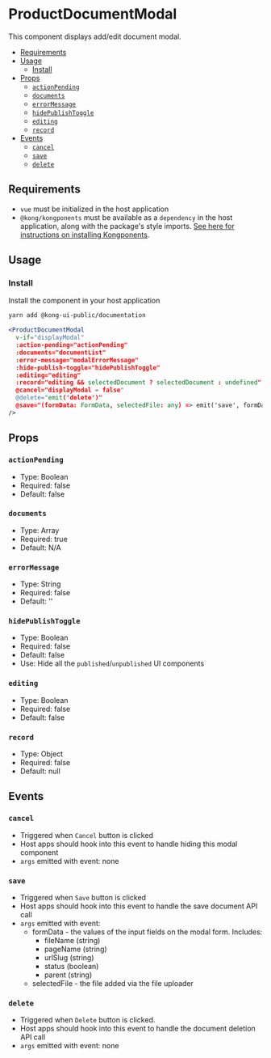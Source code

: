 # ProductDocumentModal

This component displays add/edit document modal.

- [Requirements](#requirements)
- [Usage](#usage)
  - [Install](#install)
- [Props](#props)
  - [`actionPending`](#actionpending)
  - [`documents`](#documents)
  - [`errorMessage`](#errormessage)
  - [`hidePublishToggle`](#hidepublishtoggle)
  - [`editing`](#editing)
  - [`record`](#record)
- [Events](#events)
  - [`cancel`](#cancel)
  - [`save`](#save)
  - [`delete`](#delete)

## Requirements

- `vue` must be initialized in the host application
- `@kong/kongponents` must be available as a `dependency` in the host application, along with the package's style imports. [See here for instructions on installing Kongponents](https://kongponents.konghq.com/#globally-install-all-kongponents).

## Usage

### Install

Install the component in your host application

```sh
yarn add @kong-ui-public/documentation
```

```jsx
<ProductDocumentModal
  v-if="displayModal"
  :action-pending="actionPending"
  :documents="documentList"
  :error-message="modalErrorMessage"
  :hide-publish-toggle="hidePublishToggle"
  :editing="editing"
  :record="editing && selectedDocument ? selectedDocument : undefined"
  @cancel="displayModal = false"
  @delete="emit('delete')"
  @save="(formData: FormData, selectedFile: any) => emit('save', formData, selectedFile)"
/>
```

## Props

### `actionPending`

- Type: Boolean
- Required: false
- Default: false

### `documents`

- Type: Array
- Required: true
- Default: N/A

### `errorMessage`

- Type: String
- Required: false
- Default: ''

### `hidePublishToggle`

- Type: Boolean
- Required: false
- Default: false
- Use: Hide all the `published`/`unpublished` UI components

### `editing`

- Type: Boolean
- Required: false
- Default: false

### `record`

- Type: Object
- Required: false
- Default: null

## Events

### `cancel`

- Triggered when `Cancel` button is clicked
- Host apps should hook into this event to handle hiding this modal component
- `args` emitted with event: none

### `save`

- Triggered when `Save` button is clicked
- Host apps should hook into this event to handle the save document API call
- `args` emitted with event:
  - formData - the values of the input fields on the modal form. Includes:
    - fileName (string)
    - pageName (string)
    - urlSlug (string)
    - status (boolean)
    - parent (string)
  - selectedFile - the file added via the file uploader

### `delete`

- Triggered when `Delete` button is clicked.
- Host apps should hook into this event to handle the document deletion API call
- `args` emitted with event: none
